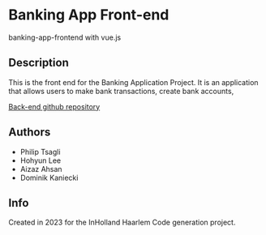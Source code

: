 # Banking App Front-end
banking-app-frontend with vue.js

## Description
This is the front end for the Banking Application Project. It is an application that allows users to make bank transactions, create bank accounts,

[Back-end github repository](https://github.com/hohyunLee96/Banking-api-app)

## Authors
- Philip Tsagli
- Hohyun Lee
- Aizaz Ahsan
- Dominik Kaniecki

## Info
Created in 2023 for the InHolland Haarlem Code generation project.




